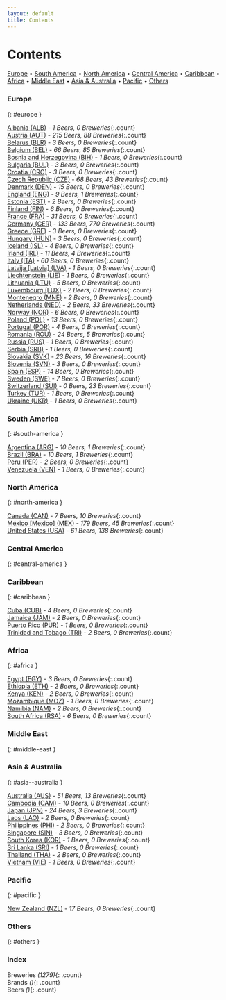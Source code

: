 ```yaml
---
layout: default
title: Contents
---
```


# Contents

[Europe](#europe) • [South America](#south-america) • [North America](#north-america) • [Central America](#central-america) • [Caribbean](#caribbean) • [Africa](#africa) • [Middle East](#middle-east) • [Asia & Australia](#asia--australia) • [Pacific](#pacific) • [Others](#others)



### Europe
{: #europe }

[Albania (ALB)](al.html) - _1 Beers, 0 Breweries_{:.count}  <br>
[Austria (AUT)](at.html) - _215 Beers, 88 Breweries_{:.count}  <br>
[Belarus (BLR)](by.html) - _3 Beers, 0 Breweries_{:.count}  <br>
[Belgium (BEL)](be.html) - _66 Beers, 85 Breweries_{:.count}  <br>
[Bosnia and Herzegovina (BIH)](ba.html) - _1 Beers, 0 Breweries_{:.count}  <br>
[Bulgaria (BUL)](bg.html) - _3 Beers, 0 Breweries_{:.count}  <br>
[Croatia (CRO)](hr.html) - _3 Beers, 0 Breweries_{:.count}  <br>
[Czech Republic (CZE)](cz.html) - _68 Beers, 43 Breweries_{:.count}  <br>
[Denmark (DEN)](dk.html) - _15 Beers, 0 Breweries_{:.count}  <br>
[England (ENG)](en.html) - _9 Beers, 1 Breweries_{:.count}  <br>
[Estonia (EST)](ee.html) - _2 Beers, 0 Breweries_{:.count}  <br>
[Finland (FIN)](fi.html) - _6 Beers, 0 Breweries_{:.count}  <br>
[France (FRA)](fr.html) - _31 Beers, 0 Breweries_{:.count}  <br>
[Germany (GER)](de.html) - _133 Beers, 770 Breweries_{:.count}  <br>
[Greece (GRE)](gr.html) - _3 Beers, 0 Breweries_{:.count}  <br>
[Hungary (HUN)](hu.html) - _3 Beers, 0 Breweries_{:.count}  <br>
[Iceland (ISL)](is.html) - _4 Beers, 0 Breweries_{:.count}  <br>
[Irland (IRL)](ie.html) - _11 Beers, 4 Breweries_{:.count}  <br>
[Italy (ITA)](it.html) - _60 Beers, 0 Breweries_{:.count}  <br>
[Latvija [Latvia] (LVA)](lv.html) - _1 Beers, 0 Breweries_{:.count}  <br>
[Liechtenstein (LIE)](li.html) - _1 Beers, 0 Breweries_{:.count}  <br>
[Lithuania (LTU)](lt.html) - _5 Beers, 0 Breweries_{:.count}  <br>
[Luxembourg (LUX)](lu.html) - _2 Beers, 0 Breweries_{:.count}  <br>
[Montenegro (MNE)](me.html) - _2 Beers, 0 Breweries_{:.count}  <br>
[Netherlands (NED)](nl.html) - _2 Beers, 33 Breweries_{:.count}  <br>
[Norway (NOR)](no.html) - _6 Beers, 0 Breweries_{:.count}  <br>
[Poland (POL)](pl.html) - _13 Beers, 0 Breweries_{:.count}  <br>
[Portugal (POR)](pt.html) - _4 Beers, 0 Breweries_{:.count}  <br>
[Romania (ROU)](ro.html) - _24 Beers, 5 Breweries_{:.count}  <br>
[Russia (RUS)](ru.html) - _1 Beers, 0 Breweries_{:.count}  <br>
[Serbia (SRB)](rs.html) - _1 Beers, 0 Breweries_{:.count}  <br>
[Slovakia (SVK)](sk.html) - _23 Beers, 16 Breweries_{:.count}  <br>
[Slovenia (SVN)](si.html) - _3 Beers, 0 Breweries_{:.count}  <br>
[Spain (ESP)](es.html) - _14 Beers, 0 Breweries_{:.count}  <br>
[Sweden (SWE)](se.html) - _7 Beers, 0 Breweries_{:.count}  <br>
[Switzerland (SUI)](ch.html) - _0 Beers, 23 Breweries_{:.count}  <br>
[Turkey (TUR)](tr.html) - _1 Beers, 0 Breweries_{:.count}  <br>
[Ukraine (UKR)](ua.html) - _1 Beers, 0 Breweries_{:.count}  <br>



### South America
{: #south-america }

[Argentina (ARG)](ar.html) - _10 Beers, 1 Breweries_{:.count}  <br>
[Brazil (BRA)](br.html) - _10 Beers, 1 Breweries_{:.count}  <br>
[Peru (PER)](pe.html) - _2 Beers, 0 Breweries_{:.count}  <br>
[Venezuela (VEN)](ve.html) - _1 Beers, 0 Breweries_{:.count}  <br>



### North America
{: #north-america }

[Canada (CAN)](ca.html) - _7 Beers, 10 Breweries_{:.count}  <br>
[México [Mexico] (MEX)](mx.html) - _179 Beers, 45 Breweries_{:.count}  <br>
[United States (USA)](us.html) - _61 Beers, 138 Breweries_{:.count}  <br>



### Central America
{: #central-america }




### Caribbean
{: #caribbean }

[Cuba (CUB)](cu.html) - _4 Beers, 0 Breweries_{:.count}  <br>
[Jamaica (JAM)](jm.html) - _2 Beers, 0 Breweries_{:.count}  <br>
[Puerto Rico (PUR)](pr.html) - _1 Beers, 0 Breweries_{:.count}  <br>
[Trinidad and Tobago (TRI)](tt.html) - _2 Beers, 0 Breweries_{:.count}  <br>



### Africa
{: #africa }

[Egypt (EGY)](eg.html) - _3 Beers, 0 Breweries_{:.count}  <br>
[Ethiopia (ETH)](et.html) - _2 Beers, 0 Breweries_{:.count}  <br>
[Kenya (KEN)](ke.html) - _2 Beers, 0 Breweries_{:.count}  <br>
[Mozambique (MOZ)](mz.html) - _1 Beers, 0 Breweries_{:.count}  <br>
[Namibia (NAM)](na.html) - _2 Beers, 0 Breweries_{:.count}  <br>
[South Africa (RSA)](za.html) - _6 Beers, 0 Breweries_{:.count}  <br>



### Middle East
{: #middle-east }




### Asia & Australia
{: #asia--australia }

[Australia (AUS)](au.html) - _51 Beers, 13 Breweries_{:.count}  <br>
[Cambodia (CAM)](kh.html) - _10 Beers, 0 Breweries_{:.count}  <br>
[Japan (JPN)](jp.html) - _24 Beers, 3 Breweries_{:.count}  <br>
[Laos (LAO)](la.html) - _2 Beers, 0 Breweries_{:.count}  <br>
[Philippines (PHI)](ph.html) - _2 Beers, 0 Breweries_{:.count}  <br>
[Singapore (SIN)](sg.html) - _3 Beers, 0 Breweries_{:.count}  <br>
[South Korea (KOR)](kr.html) - _1 Beers, 0 Breweries_{:.count}  <br>
[Sri Lanka (SRI)](lk.html) - _1 Beers, 0 Breweries_{:.count}  <br>
[Thailand (THA)](th.html) - _2 Beers, 0 Breweries_{:.count}  <br>
[Vietnam (VIE)](vn.html) - _1 Beers, 0 Breweries_{:.count}  <br>



### Pacific
{: #pacific }

[New Zealand (NZL)](nz.html) - _17 Beers, 0 Breweries_{:.count}  <br>



### Others
{: #others }




### Index

Breweries _(1279)_{: .count} <br>
Brands _()_{: .count} <br>
Beers _()_{: .count}  <br>
